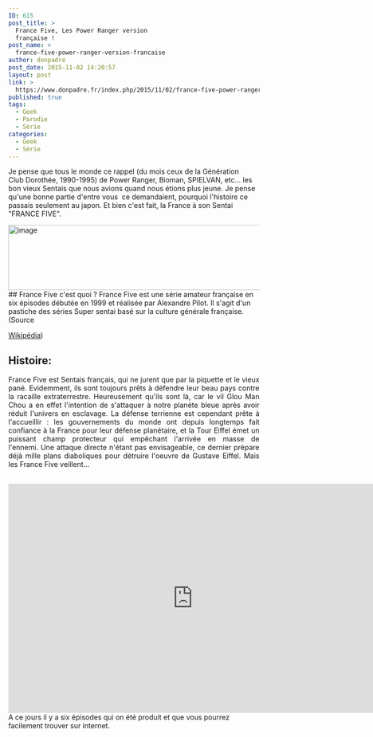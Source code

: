 ```yaml
---
ID: 615
post_title: >
  France Five, Les Power Ranger version
  française !
post_name: >
  france-five-power-ranger-version-francaise
author: donpadre
post_date: 2015-11-02 14:20:57
layout: post
link: >
  https://www.donpadre.fr/index.php/2015/11/02/france-five-power-ranger-version-francaise/
published: true
tags:
  - Geek
  - Parodie
  - Série
categories:
  - Geek
  - Série
---
```

Je pense que tous le monde ce rappel (du mois ceux de la Génération Club Dorothée, 1990-1995) de Power Ranger, Bioman, SPIELVAN, etc... les bon vieux Sentais que nous avions quand nous étions plus jeune. Je pense qu'une bonne partie d'entre vous  ce demandaient, pourquoi l'histoire ce passais seulement au japon. Et bien c'est fait, la France à son Sentai "FRANCE FIVE".<!--more-->   

<img class="aligncenter" src="http://geektaku.files.wordpress.com/2008/02/image5.png" alt="image" width="652" height="131" border="0" /> 
## France Five c'est quoi ? France Five est une série amateur française en six épisodes débutée en 1999 et réalisée par Alexandre Pilot. Il s'agit d'un pastiche des séries Super sentai basé sur la culture générale française. (Source 

[Wikipédia][1]) 
## Histoire:

<p style="text-align: justify;">
  France Five est Sentais français, qui ne jurent que par la piquette et le vieux pané. Evidemment, ils sont toujours prêts à défendre leur beau pays contre la racaille extraterrestre. Heureusement qu'ils sont là, car le vil Glou Man Chou a en effet l'intention de s'attaquer à notre planète bleue après avoir réduit l'univers en esclavage. La défense terrienne est cependant prête à l'accueillir : les gouvernements du monde ont depuis longtemps fait confiance à la France pour leur défense planétaire, et la Tour Eiffel émet un puissant champ protecteur qui empêchant l'arrivée en masse de l'ennemi. Une attaque directe n'étant pas envisageable, ce dernier prépare déjà mille plans diaboliques pour détruire l'oeuvre de Gustave Eiffel. Mais les France Five veillent...
</p>   

<iframe src="https://www.youtube.com/embed/1Q_ryBUMimA" width="740" height="460" frameborder="0" allowfullscreen="allowfullscreen"></iframe> A ce jours il y a six épisodes qui on été produit et que vous pourrez facilement trouver sur internet.

 [1]: https://fr.wikipedia.org/wiki/France_Five